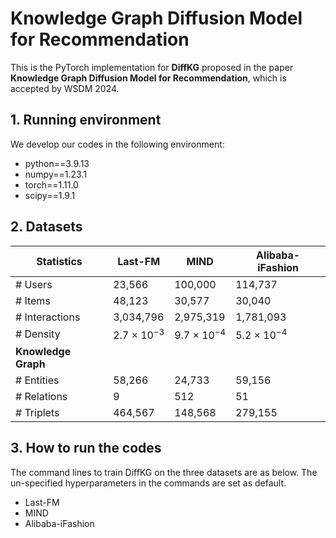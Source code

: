 # Knowledge Graph Diffusion Model for Recommendation

This is the PyTorch implementation for **DiffKG** proposed in the paper **Knowledge Graph Diffusion Model for Recommendation**, which is accepted by WSDM 2024.

## 1. Running environment

We develop our codes in the following environment:

- python==3.9.13
- numpy==1.23.1
- torch==1.11.0
- scipy==1.9.1

## 2. Datasets

| Statistics          | Last-FM         | MIND            | Alibaba-iFashion |
| ------------------- | --------------- | --------------- | ---------------- |
| # Users             | 23,566          | 100,000         | 114,737          |
| # Items             | 48,123          | 30,577          | 30,040           |
| # Interactions      | 3,034,796       | 2,975,319       | 1,781,093        |
| # Density           | 2.7 × $10^{-3}$ | 9.7 × $10^{-4}$ | 5.2 × $10^{-4}$  |
| **Knowledge Graph** |                 |                 |                  |
| # Entities          | 58,266          | 24,733          | 59,156           |
| # Relations         | 9               | 512             | 51               |
| # Triplets          | 464,567         | 148,568         | 279,155          |

## 3. How to run the codes

The command lines to train DiffKG on the three datasets are as below. The un-specified hyperparameters in the commands are set as default.

- Last-FM
- MIND
- Alibaba-iFashion
